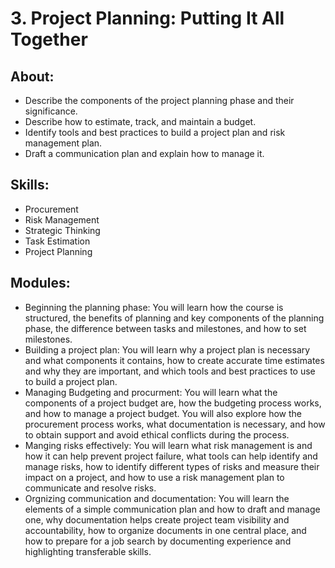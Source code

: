 # 3. Project Planning: Putting It All Together

## About:
- Describe the components of the project planning phase and their significance.
- Describe how to estimate, track, and maintain a budget.
- Identify tools and best practices to build a project plan and risk management plan.
- Draft a communication plan and explain how to manage it.

## Skills:
- Procurement
- Risk Management
- Strategic Thinking
- Task Estimation
- Project Planning

## Modules:
- Beginning the planning phase: You will learn how the course is structured, the benefits of planning and key components of the planning phase, the difference between tasks and milestones, and how to set milestones.
- Building a project plan: You will learn why a project plan is necessary and what components it contains, how to create accurate time estimates and why they are important, and which tools and best practices to use to build a project plan.
- Managing Budgeting and procurment: You will learn what the components of a project budget are, how the budgeting process works, and how to manage a project budget. You will also explore how the procurement process works, what documentation is necessary, and how to obtain support and avoid ethical conflicts during the process.
- Manging risks effectively: You will learn what risk management is and how it can help prevent project failure, what tools can help identify and manage risks, how to identify different types of risks and measure their impact on a project, and how to use a risk management plan to communicate and resolve risks.
- Orgnizing communication and documentation: You will learn the elements of a simple communication plan and how to draft and manage one, why documentation helps create project team visibility and accountability, how to organize documents in one central place, and how to prepare for a job search by documenting experience and highlighting transferable skills.

